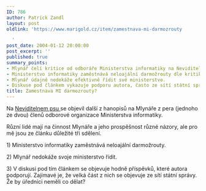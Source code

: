 ```yaml
---
ID: 786
author: Patrick Zandl
layout: post
oldlink: 'https://www.marigold.cz/item/zamestnava-mi-darmozrouty

  '
post_date: 2004-01-12 20:00:00
post_excerpt: ''
published: true
summary_points:
- Mlynář čelí kritice od odboráře Ministerstva informatiky na Neviditelném psu.
- Ministerstvo informatiky zaměstnává neloajální darmožrouty dle kritiky.
- Mlynář údajně nedokáže efektivně řídit své ministerstvo.
- Diskuse pod článkem vykazuje podporu autora, často ze sítí státní správy.
title: Zamestnava MI darmozrouty?
---
```


<p>
Na <A href="http://pes.eunet.cz/clanky/2004/01/34984_0_0_0.html">Neviditelnem psu </A>se objevil další z hanopisů na Mlynáře z pera (jednoho ze dvou) členů odborové organizace Ministerstva informatiky. </p>

<p>
Různí lidé mají na činnost Mlynáře a jeho prospěšnost různé názory, ale pro mě jsou ze článku&#160;důležité&#160;tři sdělení.</p>

<p>
1) Ministerstvo informatiky zaměstnává&#160;neloajální darmožrouty.</p>

<p>
2) Mlynář nedokáže svoje ministerstvo řídit.</p>

<p>
3) V diskusi pod tím článkem se objevuje hodně příspěvků, které autora podporují. Zajímavé je, že velká část z nich se objevuje ze sítí státní správy. Že by úředníci neměli co dělat?</p>